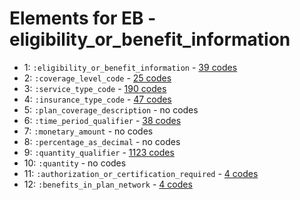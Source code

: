 # Elements for EB - eligibility_or_benefit_information
* 1: `:eligibility_or_benefit_information` - [39 codes](elements/EB_1.md)
* 2: `:coverage_level_code` - [25 codes](elements/EB_2.md)
* 3: `:service_type_code` - [190 codes](elements/EB_3.md)
* 4: `:insurance_type_code` - [47 codes](elements/EB_4.md)
* 5: `:plan_coverage_description` - no codes
* 6: `:time_period_qualifier` - [38 codes](elements/EB_6.md)
* 7: `:monetary_amount` - no codes
* 8: `:percentage_as_decimal` - no codes
* 9: `:quantity_qualifier` - [1123 codes](elements/EB_9.md)
* 10: `:quantity` - no codes
* 11: `:authorization_or_certification_required` - [4 codes](elements/EB_11.md)
* 12: `:benefits_in_plan_network` - [4 codes](elements/EB_12.md)
